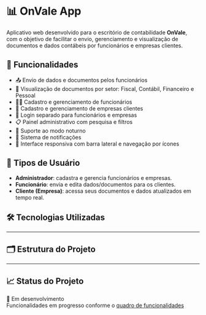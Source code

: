# 📊 OnVale App

Aplicativo web desenvolvido para o escritório de contabilidade **OnVale**, com o objetivo de facilitar o envio, gerenciamento e visualização de documentos e dados contábeis por funcionários e empresas clientes.

## 🚀 Funcionalidades

- 📤 Envio de dados e documentos pelos funcionários
- 🧾 Visualização de documentos por setor: Fiscal, Contábil, Financeiro e Pessoal
- 👨‍💼 Cadastro e gerenciamento de funcionários
- 🏢 Cadastro e gerenciamento de empresas clientes
- 🔐 Login separado para funcionários e empresas
- 📋 Painel administrativo com pesquisa e filtros
- 🌙 Suporte ao modo noturno
- 🔔 Sistema de notificações
- 📱 Interface responsiva com barra lateral e navegação por ícones

## 👥 Tipos de Usuário

- **Administrador**: cadastra e gerencia funcionários e empresas.
- **Funcionário**: envia e edita dados/documentos para os clientes.
- **Cliente (Empresa)**: acessa seus documentos e dados atualizados em tempo real.

## 🛠 Tecnologias Utilizadas

----

## 🗂 Estrutura do Projeto

----

## 📈 Status do Projeto

🚧 Em desenvolvimento  
Funcionalidades em progresso conforme o [quadro de funcionalidades](#)
